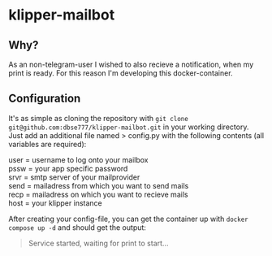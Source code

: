 # klipper-mailbot

## Why?
As an non-telegram-user I wished to also recieve a notification, when my print is ready. For this reason I'm developing this docker-container.

## Configuration
It's as simple as cloning the repository with 
`git clone git@github.com:dbse777/klipper-mailbot.git`
 in your working directory. Just add an additional file named > config.py with the following contents (all variables are required):

user = username to log onto your mailbox   
pssw = your app specific password   
srvr = smtp server of your mailprovider   
send = mailadress from which you want to send mails   
recp = mailadress on which you want to recieve mails   
host = your klipper instance   

After creating your config-file, you can get the container up with `docker compose up -d` and should get the output:  
> Service started, waiting for print to start...

